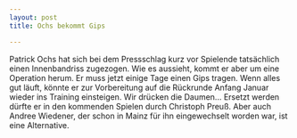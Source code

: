 ```yaml
---
layout: post
title: Ochs bekommt Gips

---
```


Patrick Ochs hat sich bei dem Pressschlag kurz vor Spielende tatsächlich einen Innenbandriss zugezogen. Wie es aussieht, kommt er aber um eine Operation herum. Er muss jetzt einige Tage einen Gips tragen. Wenn alles gut läuft, könnte er zur Vorbereitung auf die Rückrunde Anfang Januar wieder ins Training einsteigen. Wir drücken die Daumen... Ersetzt werden dürfte er in den kommenden Spielen durch Christoph Preuß. Aber auch Andree Wiedener, der schon in Mainz für ihn eingewechselt worden war, ist eine Alternative. 


